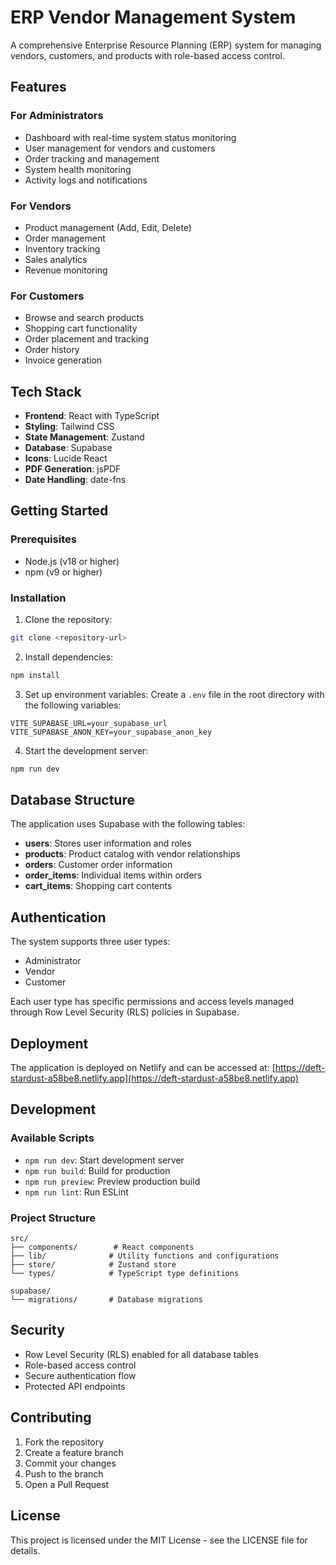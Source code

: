 # ERP Vendor Management System

A comprehensive Enterprise Resource Planning (ERP) system for managing vendors, customers, and products with role-based access control.

## Features

### For Administrators
- Dashboard with real-time system status monitoring
- User management for vendors and customers
- Order tracking and management
- System health monitoring
- Activity logs and notifications

### For Vendors
- Product management (Add, Edit, Delete)
- Order management
- Inventory tracking
- Sales analytics
- Revenue monitoring

### For Customers
- Browse and search products
- Shopping cart functionality
- Order placement and tracking
- Order history
- Invoice generation

## Tech Stack

- **Frontend**: React with TypeScript
- **Styling**: Tailwind CSS
- **State Management**: Zustand
- **Database**: Supabase
- **Icons**: Lucide React
- **PDF Generation**: jsPDF
- **Date Handling**: date-fns

## Getting Started

### Prerequisites

- Node.js (v18 or higher)
- npm (v9 or higher)

### Installation

1. Clone the repository:
```bash
git clone <repository-url>
```

2. Install dependencies:
```bash
npm install
```

3. Set up environment variables:
Create a `.env` file in the root directory with the following variables:
```env
VITE_SUPABASE_URL=your_supabase_url
VITE_SUPABASE_ANON_KEY=your_supabase_anon_key
```

4. Start the development server:
```bash
npm run dev
```

## Database Structure

The application uses Supabase with the following tables:

- **users**: Stores user information and roles
- **products**: Product catalog with vendor relationships
- **orders**: Customer order information
- **order_items**: Individual items within orders
- **cart_items**: Shopping cart contents

## Authentication

The system supports three user types:
- Administrator
- Vendor
- Customer

Each user type has specific permissions and access levels managed through Row Level Security (RLS) policies in Supabase.

## Deployment

The application is deployed on Netlify and can be accessed at:
[https://deft-stardust-a58be8.netlify.app](https://deft-stardust-a58be8.netlify.app)

## Development

### Available Scripts

- `npm run dev`: Start development server
- `npm run build`: Build for production
- `npm run preview`: Preview production build
- `npm run lint`: Run ESLint

### Project Structure

```
src/
├── components/        # React components
├── lib/              # Utility functions and configurations
├── store/            # Zustand store
└── types/            # TypeScript type definitions

supabase/
└── migrations/       # Database migrations
```

## Security

- Row Level Security (RLS) enabled for all database tables
- Role-based access control
- Secure authentication flow
- Protected API endpoints

## Contributing

1. Fork the repository
2. Create a feature branch
3. Commit your changes
4. Push to the branch
5. Open a Pull Request

## License

This project is licensed under the MIT License - see the LICENSE file for details.
